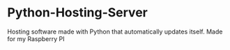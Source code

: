 # Python-Hosting-Server
Hosting software made with Python that automatically updates itself. Made for my Raspberry PI
